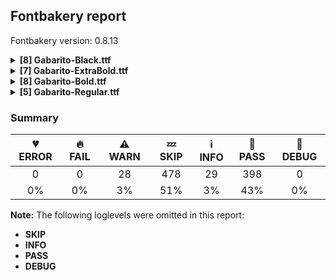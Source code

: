 ## Fontbakery report

Fontbakery version: 0.8.13

<details><summary><b>[8] Gabarito-Black.ttf</b></summary><div><details><summary>⚠ <b>WARN:</b> Check if each glyph has the recommended amount of contours. (<a href="https://font-bakery.readthedocs.io/en/stable/fontbakery/profiles/universal.html#com.google.fonts/check/contour_count">com.google.fonts/check/contour_count</a>)</summary><div>


* ⚠ **WARN** This check inspects the glyph outlines and detects the total number of contours in each of them. The expected values are infered from the typical ammounts of contours observed in a large collection of reference font families. The divergences listed below may simply indicate a significantly different design on some of your glyphs. On the other hand, some of these may flag actual bugs in the font such as glyphs mapped to an incorrect codepoint. Please consider reviewing the design and codepoint assignment of these to make sure they are correct.

The following glyphs do not have the recommended number of contours:

	- Glyph name: at	Contours detected: 4	Expected: 2

	- Glyph name: uni2783	Contours detected: 3	Expected: 4

	- Glyph name: at	Contours detected: 4	Expected: 2 

	- Glyph name: uni2783	Contours detected: 3	Expected: 4
 [code: contour-count]
</div></details><details><summary>⚠ <b>WARN:</b> Ensure soft_dotted characters lose their dot when combined with marks that replace the dot. (<a href="https://font-bakery.readthedocs.io/en/stable/fontbakery/profiles/universal.html#com.google.fonts/check/soft_dotted">com.google.fonts/check/soft_dotted</a>)</summary><div>


* ⚠ **WARN** The dot of soft dotted characters should disappear in other cases, for example: i̅ ị̅ i̦̅ i̧̅ i̵̅ i̶̅ i̷̅ j̅ j̣̅ j̦̅ j̧̅ j̨̅ j̵̅ j̶̅ j̷̅ į̅ į̣̀ į̣́ į̣̂ į̣̃ [code: soft-dotted]
</div></details><details><summary>⚠ <b>WARN:</b> Check math signs have the same width. (<a href="https://font-bakery.readthedocs.io/en/stable/fontbakery/profiles/universal.html#com.google.fonts/check/math_signs_width">com.google.fonts/check/math_signs_width</a>)</summary><div>


* ⚠ **WARN** The most common width is 608 among a set of 7 math glyphs.
The following math glyphs have a different width, though:

Width = 529:
plus, plusminus

Width = 524:
less, greater

Width = 533:
equal, notequal

Width = 556:
logicalnot

Width = 568:
multiply

Width = 564:
divide

Width = 402:
minus

Width = 617:
uni2286, approxequal, uni2289, uni228A, uni228B, uni2287, uni2288

Width = 531:
lessequal, greaterequal
 [code: width-outliers]
</div></details><details><summary>⚠ <b>WARN:</b> Are there any misaligned on-curve points? (<a href="https://font-bakery.readthedocs.io/en/stable/fontbakery/profiles/<Section: Outline Correctness Checks>.html#com.google.fonts/check/outline_alignment_miss">com.google.fonts/check/outline_alignment_miss</a>)</summary><div>


* ⚠ **WARN** The following glyphs have on-curve points which have potentially incorrect y coordinates:

	* percent (U+0025): X=538.0,Y=1.0 (should be at baseline 0?)

	* percent (U+0025): X=721.0,Y=1.0 (should be at baseline 0?)

	* ampersand (U+0026): X=422.0,Y=683.0 (should be at cap-height 681?)

	* period (U+002E): X=86.0,Y=2.0 (should be at baseline 0?)

	* period (U+002E): X=205.5,Y=2.0 (should be at baseline 0?)

	* colon (U+003A): X=86.0,Y=2.0 (should be at baseline 0?)

	* colon (U+003A): X=205.5,Y=2.0 (should be at baseline 0?)

	* Q (U+0051): X=472.0,Y=1.0 (should be at baseline 0?)

	* bracketleft (U+005B): X=221.0,Y=-1.0 (should be at baseline 0?)

	* bracketleft (U+005B): X=325.0,Y=-1.0 (should be at baseline 0?)

	* bracketright (U+005D): X=24.0,Y=-1.0 (should be at baseline 0?)

	* bracketright (U+005D): X=128.0,Y=-1.0 (should be at baseline 0?)

	* a (U+0061): X=149.5,Y=488.5 (should be at x-height 490?)

	* a (U+0061): X=265.5,Y=-1.5 (should be at baseline 0?)

	* h (U+0068): X=288.5,Y=492.0 (should be at x-height 490?)

	* cent (U+00A2): X=176.0,Y=683.0 (should be at cap-height 681?)

	* cent (U+00A2): X=343.0,Y=683.0 (should be at cap-height 681?)

	* section (U+00A7): X=303.0,Y=2.0 (should be at baseline 0?)

	* ordfeminine (U+00AA): X=107.5,Y=679.5 (should be at cap-height 681?)

	* Aring (U+00C5): X=227.0,Y=938.0 (should be at ascender 940?)

	* Aring (U+00C5): X=445.0,Y=938.0 (should be at ascender 940?)

	* agrave (U+00E0): X=265.5,Y=-1.5 (should be at baseline 0?)

	* aacute (U+00E1): X=265.5,Y=-1.5 (should be at baseline 0?)

	* acircumflex (U+00E2): X=265.5,Y=-1.5 (should be at baseline 0?)

	* atilde (U+00E3): X=265.5,Y=-1.5 (should be at baseline 0?)

	* atilde (U+00E3): X=472.0,Y=682.0 (should be at cap-height 681?)

	* adieresis (U+00E4): X=265.5,Y=-1.5 (should be at baseline 0?)

	* aring (U+00E5): X=265.5,Y=-1.5 (should be at baseline 0?)

	* aring (U+00E5): X=145.0,Y=683.0 (should be at cap-height 681?)

	* aring (U+00E5): X=397.0,Y=683.0 (should be at cap-height 681?)

	* ntilde (U+00F1): X=482.0,Y=682.0 (should be at cap-height 681?)

	* otilde (U+00F5): X=479.0,Y=682.0 (should be at cap-height 681?)

	* amacron (U+0101): X=265.5,Y=-1.5 (should be at baseline 0?)

	* abreve (U+0103): X=265.5,Y=-1.5 (should be at baseline 0?)

	* aogonek (U+0105): X=265.5,Y=-1.5 (should be at baseline 0?)

	* Cdotaccent (U+010A): X=360.0,Y=941.0 (should be at ascender 940?)

	* Edotaccent (U+0116): X=265.0,Y=941.0 (should be at ascender 940?)

	* Gdotaccent (U+0120): X=362.0,Y=941.0 (should be at ascender 940?)

	* Idotaccent (U+0130): X=132.0,Y=941.0 (should be at ascender 940?)

	* Uring (U+016E): X=218.0,Y=938.0 (should be at ascender 940?)

	* Uring (U+016E): X=436.0,Y=938.0 (should be at ascender 940?)

	* uring (U+016F): X=148.0,Y=683.0 (should be at cap-height 681?)

	* uring (U+016F): X=400.0,Y=683.0 (should be at cap-height 681?)

	* Zdotaccent (U+017B): X=305.0,Y=941.0 (should be at ascender 940?)

	* uni01CE (U+01CE): X=265.5,Y=-1.5 (should be at baseline 0?)

	* ring (U+02DA): X=162.0,Y=683.0 (should be at cap-height 681?)

	* ring (U+02DA): X=414.0,Y=683.0 (should be at cap-height 681?)

	* tilde (U+02DC): X=489.0,Y=682.0 (should be at cap-height 681?)

	* tildecomb (U+0303): X=489.0,Y=682.0 (should be at cap-height 681?)

	* uni030A (U+030A): X=162.0,Y=683.0 (should be at cap-height 681?)

	* uni030A (U+030A): X=414.0,Y=683.0 (should be at cap-height 681?)

	* uni1EBD (U+1EBD): X=465.0,Y=682.0 (should be at cap-height 681?)

	* quotesinglbase (U+201A): X=85.0,Y=-1.5 (should be at baseline 0?)

	* quotedblbase (U+201E): X=85.0,Y=-0.5 (should be at baseline 0?)

	* quotedblbase (U+201E): X=357.0,Y=-0.5 (should be at baseline 0?)

	* ellipsis (U+2026): X=86.0,Y=2.0 (should be at baseline 0?)

	* ellipsis (U+2026): X=205.5,Y=2.0 (should be at baseline 0?)

	* ellipsis (U+2026): X=377.0,Y=2.0 (should be at baseline 0?)

	* ellipsis (U+2026): X=496.5,Y=2.0 (should be at baseline 0?)

	* ellipsis (U+2026): X=671.0,Y=2.0 (should be at baseline 0?)

	* ellipsis (U+2026): X=790.5,Y=2.0 (should be at baseline 0?)

	* perthousand (U+2030): X=519.5,Y=1.0 (should be at baseline 0?)

	* perthousand (U+2030): X=703.0,Y=1.0 (should be at baseline 0?)

	* perthousand (U+2030): X=901.5,Y=1.0 (should be at baseline 0?)

	* perthousand (U+2030): X=1084.0,Y=1.0 (should be at baseline 0?)

	* uni2082 (U+2082): X=210.0,Y=-1.0 (should be at baseline 0?)

	* uni2082 (U+2082): X=339.0,Y=-1.0 (should be at baseline 0?)

	* uni2083 (U+2083): X=210.0,Y=-2.0 (should be at baseline 0?)

	* uni2089 (U+2089): X=216.0,Y=1.0 (should be at baseline 0?)

	* uni21C5 (U+21C5): X=681.0,Y=-258.0 (should be at descender -260?)

	* emptyset (U+2205): X=295.5,Y=2.0 (should be at baseline 0?)

	* uni2206 (U+2206): X=229.0,Y=-1.0 (should be at baseline 0?)

	* integral (U+222B): X=344.0,Y=682.5 (should be at cap-height 681?)

	* uni25CF (U+25CF): X=238.0,Y=-2.0 (should be at baseline 0?)

	* uni25CF (U+25CF): X=508.5,Y=-2.0 (should be at baseline 0?)

	* uni278A (U+278A): X=238.0,Y=-2.0 (should be at baseline 0?)

	* uni278A (U+278A): X=508.5,Y=-2.0 (should be at baseline 0?)

	* uni278B (U+278B): X=508.5,Y=-2.0 (should be at baseline 0?)

	* uni278B (U+278B): X=238.0,Y=-2.0 (should be at baseline 0?)

	* uni278C (U+278C): X=508.5,Y=-2.0 (should be at baseline 0?)

	* uni278C (U+278C): X=238.0,Y=-2.0 (should be at baseline 0?)

	* uni278D (U+278D): X=508.5,Y=-2.0 (should be at baseline 0?)

	* uni278D (U+278D): X=238.0,Y=-2.0 (should be at baseline 0?)

	* uni278E (U+278E): X=238.0,Y=-2.0 (should be at baseline 0?)

	* uni278E (U+278E): X=508.5,Y=-2.0 (should be at baseline 0?)

	* uni278F (U+278F): X=508.5,Y=-2.0 (should be at baseline 0?)

	* uni278F (U+278F): X=238.0,Y=-2.0 (should be at baseline 0?)

	* uni2790 (U+2790): X=508.5,Y=-2.0 (should be at baseline 0?)

	* uni2790 (U+2790): X=238.0,Y=-2.0 (should be at baseline 0?)

	* uni2791 (U+2791): X=238.0,Y=-2.0 (should be at baseline 0?)

	* uni2791 (U+2791): X=508.5,Y=-2.0 (should be at baseline 0?)

	* uni2792 (U+2792): X=508.0,Y=-2.0 (should be at baseline 0?)

	* uni2792 (U+2792): X=237.5,Y=-2.0 (should be at baseline 0?)

	* u1F10C (U+1F10C): X=238.0,Y=-2.0 (should be at baseline 0?) 

	* u1F10C (U+1F10C): X=508.5,Y=-2.0 (should be at baseline 0?) [code: found-misalignments]
</div></details><details><summary>⚠ <b>WARN:</b> Are any segments inordinately short? (<a href="https://font-bakery.readthedocs.io/en/stable/fontbakery/profiles/<Section: Outline Correctness Checks>.html#com.google.fonts/check/outline_short_segments">com.google.fonts/check/outline_short_segments</a>)</summary><div>


* ⚠ **WARN** The following glyphs have segments which seem very short:

	* eth (U+00F0) contains a short segment L<<112.0,711.0>--<127.0,708.0>>

	* Eng (U+014A) contains a short segment B<<416.5,-218.0>-<398.0,-214.0>-<393.0,-212.0>>

	* Eng (U+014A) contains a short segment B<<393.0,-59.0>-<399.0,-60.0>-<406.0,-61.0>>

	* Eng (U+014A) contains a short segment B<<406.0,-61.0>-<413.0,-62.0>-<426.0,-62.0>>

	* eng (U+014B) contains a short segment B<<271.0,-33.0>-<277.0,-34.0>-<283.5,-35.0>>

	* Euro (U+20AC) contains a short segment B<<258.0,322.0>-<258.0,316.0>-<258.0,310.0>>

	* Euro (U+20AC) contains a short segment B<<74.0,310.0>-<74.0,316.0>-<74.0,322.0>>

	* Euro (U+20AC) contains a short segment B<<74.0,322.0>-<74.0,328.0>-<74.0,333.0>>

	* Euro (U+20AC) contains a short segment B<<258.0,333.0>-<258.0,328.0>-<258.0,322.0>>

	* trademark (U+2122) contains a short segment L<<621.0,517.0>--<623.0,517.0>>

	* trademark (U+2122) contains a short segment B<<716.5,452.0>-<714.0,440.0>-<713.0,437.0>>

	* uni216F (U+216F) contains a short segment B<<644.0,365.0>-<639.0,350.0>-<634.5,338.0>>

	* uni216F (U+216F) contains a short segment B<<634.5,338.0>-<630.0,326.0>-<628.0,320.0>>

	* uni2206 (U+2206) contains a short segment L<<230.0,0.0>--<229.0,-1.0>>

	* uni2206 (U+2206) contains a short segment L<<229.0,-1.0>--<229.0,0.0>>

	* lozenge (U+25CA) contains a short segment L<<12.0,334.0>--<12.0,345.0>> 

	* lozenge (U+25CA) contains a short segment L<<597.0,345.0>--<597.0,334.0>> [code: found-short-segments]
</div></details><details><summary>⚠ <b>WARN:</b> Do any segments have colinear vectors? (<a href="https://font-bakery.readthedocs.io/en/stable/fontbakery/profiles/<Section: Outline Correctness Checks>.html#com.google.fonts/check/outline_colinear_vectors">com.google.fonts/check/outline_colinear_vectors</a>)</summary><div>


* ⚠ **WARN** The following glyphs have colinear vectors:

	* exclam (U+0021): L<<237.0,716.0>--<228.0,395.0>> -> L<<228.0,395.0>--<215.0,228.0>>

	* exclam (U+0021): L<<66.0,228.0>--<54.0,396.0>> -> L<<54.0,396.0>--<44.0,716.0>>

	* exclamdown (U+00A1): L<<216.0,293.0>--<229.0,125.0>> -> L<<229.0,125.0>--<238.0,-195.0>>

	* exclamdown (U+00A1): L<<45.0,-195.0>--<54.0,126.0>> -> L<<54.0,126.0>--<67.0,293.0>>

	* trademark (U+2122): L<<522.0,480.0>--<518.0,406.0>> -> L<<518.0,406.0>--<507.0,281.0>>

	* trademark (U+2122): L<<737.0,281.0>--<725.0,406.0>> -> L<<725.0,406.0>--<721.0,479.0>>

	* uni216F (U+216F): L<<286.0,364.0>--<281.0,310.0>> -> L<<281.0,310.0>--<258.0,172.0>> 

	* uni216F (U+216F): L<<671.0,172.0>--<649.0,311.0>> -> L<<649.0,311.0>--<644.0,365.0>> [code: found-colinear-vectors]
</div></details><details><summary>⚠ <b>WARN:</b> Do outlines contain any jaggy segments? (<a href="https://font-bakery.readthedocs.io/en/stable/fontbakery/profiles/<Section: Outline Correctness Checks>.html#com.google.fonts/check/outline_jaggy_segments">com.google.fonts/check/outline_jaggy_segments</a>)</summary><div>


* ⚠ **WARN** The following glyphs have jaggy segments:

	* trademark (U+2122): L<<725.0,406.0>--<721.0,479.0>>/B<<721.0,479.0>-<719.0,464.0>-<716.5,452.0>> = 10.731001736924052 [code: found-jaggy-segments]
</div></details><details><summary>⚠ <b>WARN:</b> Do outlines contain any semi-vertical or semi-horizontal lines? (<a href="https://font-bakery.readthedocs.io/en/stable/fontbakery/profiles/<Section: Outline Correctness Checks>.html#com.google.fonts/check/outline_semi_vertical">com.google.fonts/check/outline_semi_vertical</a>)</summary><div>


* ⚠ **WARN** The following glyphs have semi-vertical/semi-horizontal lines:

	* uni2126 (U+2126): L<<333.0,150.0>--<334.0,0.0>> 

	* uni2126 (U+2126): L<<405.0,0.0>--<406.0,150.0>> [code: found-semi-vertical]
</div></details><br></div></details><details><summary><b>[7] Gabarito-ExtraBold.ttf</b></summary><div><details><summary>⚠ <b>WARN:</b> Check if each glyph has the recommended amount of contours. (<a href="https://font-bakery.readthedocs.io/en/stable/fontbakery/profiles/universal.html#com.google.fonts/check/contour_count">com.google.fonts/check/contour_count</a>)</summary><div>


* ⚠ **WARN** This check inspects the glyph outlines and detects the total number of contours in each of them. The expected values are infered from the typical ammounts of contours observed in a large collection of reference font families. The divergences listed below may simply indicate a significantly different design on some of your glyphs. On the other hand, some of these may flag actual bugs in the font such as glyphs mapped to an incorrect codepoint. Please consider reviewing the design and codepoint assignment of these to make sure they are correct.

The following glyphs do not have the recommended number of contours:

	- Glyph name: uni2783	Contours detected: 3	Expected: 4 

	- Glyph name: uni2783	Contours detected: 3	Expected: 4
 [code: contour-count]
</div></details><details><summary>⚠ <b>WARN:</b> Ensure soft_dotted characters lose their dot when combined with marks that replace the dot. (<a href="https://font-bakery.readthedocs.io/en/stable/fontbakery/profiles/universal.html#com.google.fonts/check/soft_dotted">com.google.fonts/check/soft_dotted</a>)</summary><div>


* ⚠ **WARN** The dot of soft dotted characters should disappear in other cases, for example: i̅ ị̅ i̦̅ i̧̅ i̵̅ i̶̅ i̷̅ j̅ j̣̅ j̦̅ j̧̅ j̨̅ j̵̅ j̶̅ j̷̅ į̅ į̣̀ į̣́ į̣̂ į̣̃ [code: soft-dotted]
</div></details><details><summary>⚠ <b>WARN:</b> Check math signs have the same width. (<a href="https://font-bakery.readthedocs.io/en/stable/fontbakery/profiles/universal.html#com.google.fonts/check/math_signs_width">com.google.fonts/check/math_signs_width</a>)</summary><div>


* ⚠ **WARN** The most common width is 620 among a set of 6 math glyphs.
The following math glyphs have a different width, though:

Width = 541:
plus, plusminus

Width = 513:
less, greater

Width = 535:
equal, notequal

Width = 559:
logicalnot

Width = 560:
multiply

Width = 566:
divide

Width = 429:
minus

Width = 598:
congruent

Width = 605:
approxequal

Width = 527:
lessequal, greaterequal

Width = 629:
uni2286, uni2289, uni228A, uni2287, uni2288

Width = 624:
uni228B
 [code: width-outliers]
</div></details><details><summary>⚠ <b>WARN:</b> Are there any misaligned on-curve points? (<a href="https://font-bakery.readthedocs.io/en/stable/fontbakery/profiles/<Section: Outline Correctness Checks>.html#com.google.fonts/check/outline_alignment_miss">com.google.fonts/check/outline_alignment_miss</a>)</summary><div>


* ⚠ **WARN** The following glyphs have on-curve points which have potentially incorrect y coordinates:

	* ampersand (U+0026): X=372.0,Y=-1.5 (should be at baseline 0?)

	* ampersand (U+0026): X=419.5,Y=682.5 (should be at cap-height 681?)

	* a (U+0061): X=151.5,Y=488.5 (should be at x-height 490?)

	* a (U+0061): X=271.0,Y=-1.5 (should be at baseline 0?)

	* g (U+0067): X=159.0,Y=1.0 (should be at baseline 0?)

	* h (U+0068): X=280.0,Y=489.5 (should be at x-height 490?)

	* j (U+006A): X=57.0,Y=2.0 (should be at baseline 0?)

	* l (U+006C): X=258.0,Y=-1.0 (should be at baseline 0?)

	* braceleft (U+007B): X=264.0,Y=1.0 (should be at baseline 0?)

	* braceleft (U+007B): X=307.0,Y=1.0 (should be at baseline 0?)

	* braceright (U+007D): X=28.0,Y=1.0 (should be at baseline 0?)

	* braceright (U+007D): X=70.0,Y=1.0 (should be at baseline 0?)

	* ordfeminine (U+00AA): X=112.5,Y=681.5 (should be at cap-height 681?)

	* plusminus (U+00B1): X=24.0,Y=-2.0 (should be at baseline 0?)

	* plusminus (U+00B1): X=517.0,Y=-2.0 (should be at baseline 0?)

	* agrave (U+00E0): X=271.0,Y=-1.5 (should be at baseline 0?)

	* aacute (U+00E1): X=271.0,Y=-1.5 (should be at baseline 0?)

	* acircumflex (U+00E2): X=271.0,Y=-1.5 (should be at baseline 0?)

	* atilde (U+00E3): X=271.0,Y=-1.5 (should be at baseline 0?)

	* atilde (U+00E3): X=462.0,Y=679.0 (should be at cap-height 681?)

	* adieresis (U+00E4): X=271.0,Y=-1.5 (should be at baseline 0?)

	* aring (U+00E5): X=271.0,Y=-1.5 (should be at baseline 0?)

	* aring (U+00E5): X=143.0,Y=679.0 (should be at cap-height 681?)

	* aring (U+00E5): X=388.0,Y=679.0 (should be at cap-height 681?)

	* aring (U+00E5): X=297.0,Y=680.0 (should be at cap-height 681?)

	* aring (U+00E5): X=234.0,Y=680.0 (should be at cap-height 681?)

	* ntilde (U+00F1): X=477.0,Y=679.0 (should be at cap-height 681?)

	* otilde (U+00F5): X=476.0,Y=679.0 (should be at cap-height 681?)

	* amacron (U+0101): X=271.0,Y=-1.5 (should be at baseline 0?)

	* abreve (U+0103): X=271.0,Y=-1.5 (should be at baseline 0?)

	* aogonek (U+0105): X=271.0,Y=-1.5 (should be at baseline 0?)

	* gbreve (U+011F): X=159.0,Y=1.0 (should be at baseline 0?)

	* gdotaccent (U+0121): X=159.0,Y=1.0 (should be at baseline 0?)

	* uni0123 (U+0123): X=159.0,Y=1.0 (should be at baseline 0?)

	* ij (U+0133): X=319.0,Y=2.0 (should be at baseline 0?)

	* lacute (U+013A): X=258.0,Y=-1.0 (should be at baseline 0?)

	* uni013C (U+013C): X=258.0,Y=-1.0 (should be at baseline 0?)

	* lcaron (U+013E): X=258.0,Y=-1.0 (should be at baseline 0?)

	* lslash (U+0142): X=300.0,Y=-1.0 (should be at baseline 0?)

	* eng (U+014B): X=350.0,Y=2.0 (should be at baseline 0?)

	* uring (U+016F): X=152.0,Y=679.0 (should be at cap-height 681?)

	* uring (U+016F): X=397.0,Y=679.0 (should be at cap-height 681?)

	* uring (U+016F): X=306.0,Y=680.0 (should be at cap-height 681?)

	* uring (U+016F): X=243.0,Y=680.0 (should be at cap-height 681?)

	* uni01CE (U+01CE): X=271.0,Y=-1.5 (should be at baseline 0?)

	* uni0237 (U+0237): X=57.0,Y=2.0 (should be at baseline 0?)

	* ring (U+02DA): X=162.0,Y=679.0 (should be at cap-height 681?)

	* ring (U+02DA): X=407.0,Y=679.0 (should be at cap-height 681?)

	* ring (U+02DA): X=316.0,Y=680.0 (should be at cap-height 681?)

	* ring (U+02DA): X=253.0,Y=680.0 (should be at cap-height 681?)

	* tilde (U+02DC): X=481.0,Y=679.0 (should be at cap-height 681?)

	* tildecomb (U+0303): X=481.0,Y=679.0 (should be at cap-height 681?)

	* uni030A (U+030A): X=162.0,Y=679.0 (should be at cap-height 681?)

	* uni030A (U+030A): X=407.0,Y=679.0 (should be at cap-height 681?)

	* uni030A (U+030A): X=316.0,Y=680.0 (should be at cap-height 681?)

	* uni030A (U+030A): X=253.0,Y=680.0 (should be at cap-height 681?)

	* uni1EBD (U+1EBD): X=463.0,Y=679.0 (should be at cap-height 681?)

	* quoteright (U+2019): X=67.5,Y=683.0 (should be at cap-height 681?)

	* quotedblright (U+201D): X=67.5,Y=683.0 (should be at cap-height 681?)

	* quotedblright (U+201D): X=324.5,Y=683.0 (should be at cap-height 681?)

	* uni2077 (U+2077): X=343.0,Y=679.0 (should be at cap-height 681?)

	* uni2088 (U+2088): X=19.0,Y=1.0 (should be at baseline 0?)

	* uni2088 (U+2088): X=348.0,Y=1.0 (should be at baseline 0?)

	* uni21C5 (U+21C5): X=676.0,Y=-262.0 (should be at descender -260?)

	* uni2206 (U+2206): X=204.0,Y=-1.0 (should be at baseline 0?)

	* logicalor (U+2228): X=272.0,Y=-2.0 (should be at baseline 0?)

	* logicalor (U+2228): X=380.0,Y=-2.0 (should be at baseline 0?)

	* integral (U+222B): X=369.0,Y=682.0 (should be at cap-height 681?)

	* integral (U+222B): X=281.0,Y=682.0 (should be at cap-height 681?)

	* congruent (U+2245): X=193.0,Y=682.0 (should be at cap-height 681?)

	* lessequal (U+2264): X=442.0,Y=683.0 (should be at cap-height 681?)

	* greaterequal (U+2265): X=86.0,Y=683.0 (should be at cap-height 681?) 

	* fl (U+FB02): X=608.0,Y=-1.0 (should be at baseline 0?) [code: found-misalignments]
</div></details><details><summary>⚠ <b>WARN:</b> Are any segments inordinately short? (<a href="https://font-bakery.readthedocs.io/en/stable/fontbakery/profiles/<Section: Outline Correctness Checks>.html#com.google.fonts/check/outline_short_segments">com.google.fonts/check/outline_short_segments</a>)</summary><div>


* ⚠ **WARN** The following glyphs have segments which seem very short:

	* at (U+0040) contains a short segment B<<598.0,351.0>-<595.0,338.0>-<592.5,323.0>>

	* at (U+0040) contains a short segment B<<592.5,323.0>-<590.0,308.0>-<590.0,296.0>>

	* uni00B5 (U+00B5) contains a short segment B<<217.0,-13.0>-<211.0,-13.0>-<205.0,-13.0>>

	* Eng (U+014A) contains a short segment B<<433.5,-209.0>-<416.0,-205.0>-<411.0,-203.0>>

	* Eng (U+014A) contains a short segment B<<411.0,-64.0>-<417.0,-65.0>-<424.0,-66.0>>

	* Eng (U+014A) contains a short segment B<<424.0,-66.0>-<431.0,-67.0>-<444.0,-67.0>>

	* eng (U+014B) contains a short segment B<<281.0,-46.0>-<287.0,-48.0>-<293.5,-49.0>>

	* Euro (U+20AC) contains a short segment B<<250.0,325.0>-<250.0,316.0>-<250.0,309.0>>

	* Euro (U+20AC) contains a short segment B<<83.0,309.0>-<83.0,316.0>-<83.0,325.0>>

	* Euro (U+20AC) contains a short segment B<<83.0,325.0>-<83.0,332.0>-<83.0,340.0>>

	* Euro (U+20AC) contains a short segment B<<250.0,340.0>-<250.0,333.0>-<250.0,325.0>>

	* trademark (U+2122) contains a short segment L<<610.0,505.0>--<612.0,505.0>>

	* uni2206 (U+2206) contains a short segment L<<205.0,0.0>--<204.0,-1.0>>

	* uni2206 (U+2206) contains a short segment L<<204.0,-1.0>--<204.0,0.0>>

	* lozenge (U+25CA) contains a short segment L<<19.0,334.0>--<19.0,345.0>> 

	* lozenge (U+25CA) contains a short segment L<<587.0,345.0>--<587.0,334.0>> [code: found-short-segments]
</div></details><details><summary>⚠ <b>WARN:</b> Do any segments have colinear vectors? (<a href="https://font-bakery.readthedocs.io/en/stable/fontbakery/profiles/<Section: Outline Correctness Checks>.html#com.google.fonts/check/outline_colinear_vectors">com.google.fonts/check/outline_colinear_vectors</a>)</summary><div>


* ⚠ **WARN** The following glyphs have colinear vectors:

	* exclam (U+0021): L<<231.0,715.0>--<222.0,391.0>> -> L<<222.0,391.0>--<209.0,226.0>>

	* exclam (U+0021): L<<73.0,226.0>--<61.0,391.0>> -> L<<61.0,391.0>--<51.0,715.0>>

	* exclamdown (U+00A1): L<<210.0,298.0>--<223.0,132.0>> -> L<<223.0,132.0>--<232.0,-191.0>>

	* exclamdown (U+00A1): L<<52.0,-191.0>--<62.0,133.0>> -> L<<62.0,133.0>--<74.0,298.0>>

	* m (U+006D): L<<505.0,302.0>--<505.0,301.0>> -> L<<505.0,301.0>--<505.0,0.0>>

	* trademark (U+2122): L<<510.0,494.0>--<505.0,418.0>> -> L<<505.0,418.0>--<491.0,287.0>>

	* trademark (U+2122): L<<731.0,287.0>--<717.0,418.0>> -> L<<717.0,418.0>--<713.0,494.0>>

	* uni216F (U+216F): L<<283.0,393.0>--<274.0,324.0>> -> L<<274.0,324.0>--<246.0,157.0>> 

	* uni216F (U+216F): L<<690.0,157.0>--<663.0,325.0>> -> L<<663.0,325.0>--<654.0,394.0>> [code: found-colinear-vectors]
</div></details><details><summary>⚠ <b>WARN:</b> Do outlines contain any semi-vertical or semi-horizontal lines? (<a href="https://font-bakery.readthedocs.io/en/stable/fontbakery/profiles/<Section: Outline Correctness Checks>.html#com.google.fonts/check/outline_semi_vertical">com.google.fonts/check/outline_semi_vertical</a>)</summary><div>


* ⚠ **WARN** The following glyphs have semi-vertical/semi-horizontal lines:

	* uni2126 (U+2126): L<<334.0,142.0>--<335.0,0.0>> 

	* uni2126 (U+2126): L<<416.0,0.0>--<417.0,142.0>> [code: found-semi-vertical]
</div></details><br></div></details><details><summary><b>[8] Gabarito-Bold.ttf</b></summary><div><details><summary>⚠ <b>WARN:</b> Check if each glyph has the recommended amount of contours. (<a href="https://font-bakery.readthedocs.io/en/stable/fontbakery/profiles/universal.html#com.google.fonts/check/contour_count">com.google.fonts/check/contour_count</a>)</summary><div>


* ⚠ **WARN** This check inspects the glyph outlines and detects the total number of contours in each of them. The expected values are infered from the typical ammounts of contours observed in a large collection of reference font families. The divergences listed below may simply indicate a significantly different design on some of your glyphs. On the other hand, some of these may flag actual bugs in the font such as glyphs mapped to an incorrect codepoint. Please consider reviewing the design and codepoint assignment of these to make sure they are correct.

The following glyphs do not have the recommended number of contours:

	- Glyph name: uni2783	Contours detected: 3	Expected: 4 

	- Glyph name: uni2783	Contours detected: 3	Expected: 4
 [code: contour-count]
</div></details><details><summary>⚠ <b>WARN:</b> Ensure soft_dotted characters lose their dot when combined with marks that replace the dot. (<a href="https://font-bakery.readthedocs.io/en/stable/fontbakery/profiles/universal.html#com.google.fonts/check/soft_dotted">com.google.fonts/check/soft_dotted</a>)</summary><div>


* ⚠ **WARN** The dot of soft dotted characters should disappear in other cases, for example: i̅ ị̅ i̦̅ i̧̅ i̵̅ i̶̅ i̷̅ j̅ j̣̅ j̦̅ j̧̅ j̨̅ j̵̅ j̶̅ j̷̅ į̅ į̣̀ į̣́ į̣̂ į̣̃ [code: soft-dotted]
</div></details><details><summary>⚠ <b>WARN:</b> Check math signs have the same width. (<a href="https://font-bakery.readthedocs.io/en/stable/fontbakery/profiles/universal.html#com.google.fonts/check/math_signs_width">com.google.fonts/check/math_signs_width</a>)</summary><div>


* ⚠ **WARN** The most common width is 639 among a set of 6 math glyphs.
The following math glyphs have a different width, though:

Width = 560:
plus, plusminus

Width = 496:
less, greater

Width = 539:
equal, notequal

Width = 564:
logicalnot

Width = 548:
multiply

Width = 570:
divide

Width = 469:
minus

Width = 584:
congruent

Width = 588:
approxequal

Width = 522:
lessequal, greaterequal

Width = 648:
uni2286, uni2289, uni228A, uni2287, uni2288

Width = 636:
uni228B
 [code: width-outliers]
</div></details><details><summary>⚠ <b>WARN:</b> Are there any misaligned on-curve points? (<a href="https://font-bakery.readthedocs.io/en/stable/fontbakery/profiles/<Section: Outline Correctness Checks>.html#com.google.fonts/check/outline_alignment_miss">com.google.fonts/check/outline_alignment_miss</a>)</summary><div>


* ⚠ **WARN** The following glyphs have on-curve points which have potentially incorrect y coordinates:

	* ampersand (U+0026): X=372.0,Y=-1.0 (should be at baseline 0?)

	* ampersand (U+0026): X=417.0,Y=682.0 (should be at cap-height 681?)

	* a (U+0061): X=155.5,Y=488.0 (should be at x-height 489?)

	* l (U+006C): X=241.0,Y=1.0 (should be at baseline 0?)

	* section (U+00A7): X=33.0,Y=2.0 (should be at baseline 0?)

	* section (U+00A7): X=208.5,Y=0.5 (should be at baseline 0?)

	* uni00B2 (U+00B2): X=179.0,Y=679.0 (should be at cap-height 681?)

	* uni00B3 (U+00B3): X=164.0,Y=680.0 (should be at cap-height 681?)

	* onequarter (U+00BC): X=110.0,Y=-2.0 (should be at baseline 0?)

	* onehalf (U+00BD): X=110.0,Y=-2.0 (should be at baseline 0?)

	* threequarters (U+00BE): X=201.0,Y=-2.0 (should be at baseline 0?)

	* Oslash (U+00D8): X=284.0,Y=-2.0 (should be at baseline 0?)

	* atilde (U+00E3): X=290.5,Y=680.5 (should be at cap-height 681?)

	* ntilde (U+00F1): X=312.5,Y=680.5 (should be at cap-height 681?)

	* otilde (U+00F5): X=314.5,Y=680.5 (should be at cap-height 681?)

	* abreve (U+0103): X=218.5,Y=680.0 (should be at cap-height 681?)

	* abreve (U+0103): X=297.0,Y=680.0 (should be at cap-height 681?)

	* ccaron (U+010D): X=270.0,Y=679.0 (should be at cap-height 681?)

	* eogonek (U+0119): X=351.0,Y=1.0 (should be at baseline 0?)

	* ecaron (U+011B): X=268.0,Y=679.0 (should be at cap-height 681?)

	* gbreve (U+011F): X=242.5,Y=680.0 (should be at cap-height 681?)

	* gbreve (U+011F): X=321.0,Y=680.0 (should be at cap-height 681?)

	* uni0122 (U+0122): X=371.0,Y=-259.5 (should be at descender -260?)

	* uni0136 (U+0136): X=327.0,Y=-259.5 (should be at descender -260?)

	* uni0137 (U+0137): X=279.0,Y=-259.5 (should be at descender -260?)

	* lacute (U+013A): X=241.0,Y=1.0 (should be at baseline 0?)

	* uni013B (U+013B): X=279.0,Y=-259.5 (should be at descender -260?)

	* uni013C (U+013C): X=241.0,Y=1.0 (should be at baseline 0?)

	* uni013C (U+013C): X=155.0,Y=-259.5 (should be at descender -260?)

	* lcaron (U+013E): X=241.0,Y=1.0 (should be at baseline 0?)

	* lslash (U+0142): X=268.0,Y=1.0 (should be at baseline 0?)

	* uni0145 (U+0145): X=366.0,Y=-259.5 (should be at descender -260?)

	* uni0146 (U+0146): X=283.0,Y=-259.5 (should be at descender -260?)

	* ncaron (U+0148): X=278.0,Y=679.0 (should be at cap-height 681?)

	* uni0156 (U+0156): X=312.0,Y=-259.5 (should be at descender -260?)

	* uni0157 (U+0157): X=126.0,Y=-259.5 (should be at descender -260?)

	* rcaron (U+0159): X=202.0,Y=679.0 (should be at cap-height 681?)

	* Scedilla (U+015E): X=240.0,Y=-2.0 (should be at baseline 0?)

	* Scedilla (U+015E): X=320.0,Y=-2.0 (should be at baseline 0?)

	* scaron (U+0161): X=227.0,Y=679.0 (should be at cap-height 681?)

	* ubreve (U+016D): X=235.5,Y=680.0 (should be at cap-height 681?)

	* ubreve (U+016D): X=314.0,Y=680.0 (should be at cap-height 681?)

	* zcaron (U+017E): X=239.0,Y=679.0 (should be at cap-height 681?)

	* uni01CE (U+01CE): X=256.0,Y=679.0 (should be at cap-height 681?)

	* uni0218 (U+0218): X=300.0,Y=-261.5 (should be at descender -260?)

	* uni0219 (U+0219): X=242.0,Y=-259.5 (should be at descender -260?)

	* uni021A (U+021A): X=286.0,Y=-259.5 (should be at descender -260?)

	* uni021B (U+021B): X=236.0,Y=-259.5 (should be at descender -260?)

	* caron (U+02C7): X=278.0,Y=679.0 (should be at cap-height 681?)

	* breve (U+02D8): X=239.5,Y=680.0 (should be at cap-height 681?)

	* breve (U+02D8): X=318.0,Y=680.0 (should be at cap-height 681?)

	* tilde (U+02DC): X=312.5,Y=680.5 (should be at cap-height 681?)

	* tildecomb (U+0303): X=312.5,Y=680.5 (should be at cap-height 681?)

	* uni0306 (U+0306): X=239.5,Y=680.0 (should be at cap-height 681?)

	* uni0306 (U+0306): X=318.0,Y=680.0 (should be at cap-height 681?)

	* uni030C (U+030C): X=278.0,Y=679.0 (should be at cap-height 681?)

	* uni0326 (U+0326): X=282.0,Y=-259.5 (should be at descender -260?)

	* uni1EBD (U+1EBD): X=302.5,Y=680.5 (should be at cap-height 681?)

	* quoteright (U+2019): X=187.5,Y=679.5 (should be at cap-height 681?)

	* quotedblright (U+201D): X=187.5,Y=679.5 (should be at cap-height 681?)

	* quotedblright (U+201D): X=422.5,Y=679.5 (should be at cap-height 681?)

	* fraction (U+2044): X=-135.0,Y=-2.0 (should be at baseline 0?)

	* uni2088 (U+2088): X=20.0,Y=-1.0 (should be at baseline 0?)

	* uni2088 (U+2088): X=338.0,Y=-2.0 (should be at baseline 0?)

	* emptyset (U+2205): X=116.0,Y=-2.0 (should be at baseline 0?) 

	* fl (U+FB02): X=582.0,Y=1.0 (should be at baseline 0?) [code: found-misalignments]
</div></details><details><summary>⚠ <b>WARN:</b> Are any segments inordinately short? (<a href="https://font-bakery.readthedocs.io/en/stable/fontbakery/profiles/<Section: Outline Correctness Checks>.html#com.google.fonts/check/outline_short_segments">com.google.fonts/check/outline_short_segments</a>)</summary><div>


* ⚠ **WARN** The following glyphs have segments which seem very short:

	* at (U+0040) contains a short segment B<<587.0,352.0>-<584.0,339.0>-<581.0,320.5>>

	* at (U+0040) contains a short segment B<<581.0,320.5>-<578.0,302.0>-<578.0,288.0>>

	* at (U+0040) contains a short segment B<<578.0,288.0>-<578.0,272.0>-<588.0,263.0>>

	* at (U+0040) contains a short segment B<<588.0,263.0>-<598.0,254.0>-<614.0,254.0>>

	* m (U+006D) contains a short segment B<<494.0,312.0>-<494.0,305.0>-<494.0,298.0>>

	* sterling (U+00A3) contains a short segment B<<282.0,242.0>-<283.0,237.0>-<283.0,232.0>>

	* sterling (U+00A3) contains a short segment B<<151.0,238.0>-<151.0,240.0>-<151.0,242.0>>

	* Eng (U+014A) contains a short segment B<<459.5,-196.0>-<443.0,-192.0>-<438.0,-189.0>>

	* Eng (U+014A) contains a short segment B<<438.0,-71.0>-<444.0,-72.0>-<451.5,-73.5>>

	* Eng (U+014A) contains a short segment B<<451.5,-73.5>-<459.0,-75.0>-<470.0,-75.0>>

	* eng (U+014B) contains a short segment B<<296.0,-66.0>-<301.0,-67.0>-<308.5,-68.5>>

	* Euro (U+20AC) contains a short segment B<<238.0,329.0>-<238.0,318.0>-<238.0,308.0>>

	* Euro (U+20AC) contains a short segment B<<96.0,308.0>-<95.0,318.0>-<96.0,329.0>>

	* Euro (U+20AC) contains a short segment B<<96.0,329.0>-<96.0,340.0>-<96.0,350.0>>

	* Euro (U+20AC) contains a short segment B<<238.0,350.0>-<237.0,340.0>-<238.0,329.0>>

	* trademark (U+2122) contains a short segment L<<594.0,488.0>--<596.0,488.0>>

	* uni2206 (U+2206) contains a short segment L<<167.0,0.0>--<167.0,0.0>>

	* uni2206 (U+2206) contains a short segment L<<167.0,0.0>--<167.0,0.0>>

	* lozenge (U+25CA) contains a short segment L<<30.0,334.0>--<30.0,345.0>> 

	* lozenge (U+25CA) contains a short segment L<<573.0,345.0>--<573.0,334.0>> [code: found-short-segments]
</div></details><details><summary>⚠ <b>WARN:</b> Do any segments have colinear vectors? (<a href="https://font-bakery.readthedocs.io/en/stable/fontbakery/profiles/<Section: Outline Correctness Checks>.html#com.google.fonts/check/outline_colinear_vectors">com.google.fonts/check/outline_colinear_vectors</a>)</summary><div>


* ⚠ **WARN** The following glyphs have colinear vectors:

	* exclam (U+0021): L<<223.0,713.0>--<214.0,384.0>> -> L<<214.0,384.0>--<201.0,223.0>>

	* exclam (U+0021): L<<85.0,223.0>--<73.0,384.0>> -> L<<73.0,384.0>--<63.0,713.0>>

	* exclamdown (U+00A1): L<<202.0,305.0>--<215.0,143.0>> -> L<<215.0,143.0>--<224.0,-185.0>>

	* exclamdown (U+00A1): L<<64.0,-185.0>--<73.0,143.0>> -> L<<73.0,143.0>--<86.0,305.0>>

	* trademark (U+2122): L<<491.0,514.0>--<486.0,435.0>> -> L<<486.0,435.0>--<468.0,296.0>>

	* trademark (U+2122): L<<722.0,296.0>--<704.0,435.0>> -> L<<704.0,435.0>--<699.0,514.0>>

	* uni216F (U+216F): L<<280.0,437.0>--<264.0,346.0>> -> L<<264.0,346.0>--<228.0,134.0>>

	* uni216F (U+216F): L<<719.0,134.0>--<684.0,347.0>> -> L<<684.0,347.0>--<668.0,437.0>> 

	* uni2206 (U+2206): L<<167.0,0.0>--<167.0,0.0>> -> L<<167.0,0.0>--<167.0,0.0>> [code: found-colinear-vectors]
</div></details><details><summary>⚠ <b>WARN:</b> Do outlines contain any jaggy segments? (<a href="https://font-bakery.readthedocs.io/en/stable/fontbakery/profiles/<Section: Outline Correctness Checks>.html#com.google.fonts/check/outline_jaggy_segments">com.google.fonts/check/outline_jaggy_segments</a>)</summary><div>


* ⚠ **WARN** The following glyphs have jaggy segments:

	* trademark (U+2122): B<<498.0,483.0>-<494.0,498.0>-<491.0,514.0>>/L<<491.0,514.0>--<486.0,435.0>> = 14.24113998027248 [code: found-jaggy-segments]
</div></details><details><summary>⚠ <b>WARN:</b> Do outlines contain any semi-vertical or semi-horizontal lines? (<a href="https://font-bakery.readthedocs.io/en/stable/fontbakery/profiles/<Section: Outline Correctness Checks>.html#com.google.fonts/check/outline_semi_vertical">com.google.fonts/check/outline_semi_vertical</a>)</summary><div>


* ⚠ **WARN** The following glyphs have semi-vertical/semi-horizontal lines:

	* uni2126 (U+2126): L<<336.0,130.0>--<337.0,0.0>>

	* uni2126 (U+2126): L<<37.0,0.0>--<36.0,121.0>> 

	* uni2126 (U+2126): L<<733.0,121.0>--<732.0,0.0>> [code: found-semi-vertical]
</div></details><br></div></details><details><summary><b>[5] Gabarito-Regular.ttf</b></summary><div><details><summary>⚠ <b>WARN:</b> Check if each glyph has the recommended amount of contours. (<a href="https://font-bakery.readthedocs.io/en/stable/fontbakery/profiles/universal.html#com.google.fonts/check/contour_count">com.google.fonts/check/contour_count</a>)</summary><div>


* ⚠ **WARN** This check inspects the glyph outlines and detects the total number of contours in each of them. The expected values are infered from the typical ammounts of contours observed in a large collection of reference font families. The divergences listed below may simply indicate a significantly different design on some of your glyphs. On the other hand, some of these may flag actual bugs in the font such as glyphs mapped to an incorrect codepoint. Please consider reviewing the design and codepoint assignment of these to make sure they are correct.

The following glyphs do not have the recommended number of contours:

	- Glyph name: uni2783	Contours detected: 3	Expected: 4 

	- Glyph name: uni2783	Contours detected: 3	Expected: 4
 [code: contour-count]
</div></details><details><summary>⚠ <b>WARN:</b> Ensure soft_dotted characters lose their dot when combined with marks that replace the dot. (<a href="https://font-bakery.readthedocs.io/en/stable/fontbakery/profiles/universal.html#com.google.fonts/check/soft_dotted">com.google.fonts/check/soft_dotted</a>)</summary><div>


* ⚠ **WARN** The dot of soft dotted characters should disappear in other cases, for example: i̅ ị̅ i̦̅ i̧̅ i̵̅ i̶̅ i̷̅ j̅ j̣̅ j̦̅ j̧̅ j̨̅ j̵̅ j̶̅ j̷̅ į̅ į̣̀ į̣́ į̣̂ į̣̃ [code: soft-dotted]
</div></details><details><summary>⚠ <b>WARN:</b> Check math signs have the same width. (<a href="https://font-bakery.readthedocs.io/en/stable/fontbakery/profiles/universal.html#com.google.fonts/check/math_signs_width">com.google.fonts/check/math_signs_width</a>)</summary><div>


* ⚠ **WARN** The most common width is 670 among a set of 6 math glyphs.
The following math glyphs have a different width, though:

Width = 591:
plus, plusminus

Width = 467:
less, greater

Width = 545:
equal

Width = 571:
logicalnot

Width = 527:
multiply

Width = 575:
divide

Width = 535:
minus

Width = 559:
approxequal, congruent

Width = 544:
notequal

Width = 513:
lessequal, greaterequal

Width = 679:
uni2286, uni2289, uni228A, uni2287, uni2288

Width = 654:
uni228B
 [code: width-outliers]
</div></details><details><summary>⚠ <b>WARN:</b> Are any segments inordinately short? (<a href="https://font-bakery.readthedocs.io/en/stable/fontbakery/profiles/<Section: Outline Correctness Checks>.html#com.google.fonts/check/outline_short_segments">com.google.fonts/check/outline_short_segments</a>)</summary><div>


* ⚠ **WARN** The following glyphs have segments which seem very short:

	* three (U+0033) contains a short segment B<<178.5,405.0>-<185.0,405.0>-<196.0,405.0>>

	* G (U+0047) contains a short segment B<<702.0,348.0>-<705.0,338.0>-<706.5,325.0>>

	* M (U+004D) contains a short segment L<<437.0,184.0>--<440.0,184.0>>

	* e (U+0065) contains a short segment B<<512.5,228.5>-<512.0,221.0>-<511.0,215.0>>

	* m (U+006D) contains a short segment B<<475.0,328.0>-<476.0,319.0>-<476.0,309.5>>

	* m (U+006D) contains a short segment B<<476.0,309.5>-<476.0,300.0>-<476.0,291.0>>

	* registered (U+00AE) contains a short segment L<<334.0,436.0>--<331.0,436.0>>

	* ae (U+00E6) contains a short segment B<<327.0,281.0>-<327.0,282.0>-<327.0,283.0>>

	* egrave (U+00E8) contains a short segment B<<512.5,228.5>-<512.0,221.0>-<511.0,215.0>>

	* eacute (U+00E9) contains a short segment B<<512.5,228.5>-<512.0,221.0>-<511.0,215.0>>

	* ecircumflex (U+00EA) contains a short segment B<<512.5,228.5>-<512.0,221.0>-<511.0,215.0>>

	* edieresis (U+00EB) contains a short segment B<<512.5,228.5>-<512.0,221.0>-<511.0,215.0>>

	* emacron (U+0113) contains a short segment B<<512.5,228.5>-<512.0,221.0>-<511.0,215.0>>

	* edotaccent (U+0117) contains a short segment B<<512.5,228.5>-<512.0,221.0>-<511.0,215.0>>

	* eogonek (U+0119) contains a short segment B<<513.0,243.0>-<513.0,236.0>-<512.5,228.5>>

	* eogonek (U+0119) contains a short segment B<<512.5,228.5>-<512.0,221.0>-<511.0,215.0>>

	* ecaron (U+011B) contains a short segment B<<512.5,228.5>-<512.0,221.0>-<511.0,215.0>>

	* Gbreve (U+011E) contains a short segment B<<702.0,348.0>-<705.0,338.0>-<706.5,325.0>>

	* Gdotaccent (U+0120) contains a short segment B<<702.0,348.0>-<705.0,338.0>-<706.5,325.0>>

	* uni0122 (U+0122) contains a short segment B<<702.0,348.0>-<705.0,338.0>-<706.5,325.0>>

	* Eng (U+014A) contains a short segment B<<503.0,-173.5>-<488.0,-169.0>-<483.0,-167.0>>

	* Eng (U+014A) contains a short segment B<<483.0,-83.0>-<488.0,-84.0>-<496.0,-86.0>>

	* Eng (U+014A) contains a short segment B<<496.0,-86.0>-<504.0,-88.0>-<514.0,-88.0>>

	* eng (U+014B) contains a short segment B<<320.0,-99.0>-<325.0,-100.0>-<333.0,-102.0>>

	* eng (U+014B) contains a short segment B<<333.0,-102.0>-<341.0,-104.0>-<351.0,-104.0>>

	* oe (U+0153) contains a short segment B<<873.0,243.0>-<873.0,236.0>-<872.5,228.0>>

	* oe (U+0153) contains a short segment B<<872.5,228.0>-<872.0,220.0>-<871.0,215.0>>

	* Uogonek (U+0172) contains a short segment B<<382.0,-159.0>-<392.0,-159.0>-<403.5,-156.0>>

	* Uogonek (U+0172) contains a short segment B<<403.5,-156.0>-<415.0,-153.0>-<422.0,-150.0>>

	* uni1EBD (U+1EBD) contains a short segment B<<512.5,228.5>-<512.0,221.0>-<511.0,215.0>>

	* trademark (U+2122) contains a short segment L<<567.0,459.0>--<569.0,459.0>>

	* uni2209 (U+2209) contains a short segment L<<308.0,10.0>--<303.0,10.0>>

	* uni2284 (U+2284) contains a short segment L<<308.0,10.0>--<303.0,10.0>> 

	* uni2285 (U+2285) contains a short segment L<<362.0,498.0>--<367.0,498.0>> [code: found-short-segments]
</div></details><details><summary>⚠ <b>WARN:</b> Do any segments have colinear vectors? (<a href="https://font-bakery.readthedocs.io/en/stable/fontbakery/profiles/<Section: Outline Correctness Checks>.html#com.google.fonts/check/outline_colinear_vectors">com.google.fonts/check/outline_colinear_vectors</a>)</summary><div>


* ⚠ **WARN** The following glyphs have colinear vectors:

	* exclam (U+0021): L<<103.0,217.0>--<91.0,372.0>> -> L<<91.0,372.0>--<81.0,709.0>>

	* exclam (U+0021): L<<209.0,709.0>--<199.0,373.0>> -> L<<199.0,373.0>--<187.0,217.0>>

	* exclamdown (U+00A1): L<<188.0,316.0>--<200.0,161.0>> -> L<<200.0,161.0>--<210.0,-176.0>>

	* exclamdown (U+00A1): L<<82.0,-176.0>--<92.0,160.0>> -> L<<92.0,160.0>--<104.0,316.0>>

	* registered (U+00AE): L<<334.0,436.0>--<331.0,436.0>> -> L<<331.0,436.0>--<301.0,436.0>>

	* trademark (U+2122): L<<459.0,542.0>--<453.0,464.0>> -> L<<453.0,464.0>--<429.0,310.0>>

	* trademark (U+2122): L<<707.0,310.0>--<683.0,464.0>> -> L<<683.0,464.0>--<677.0,542.0>>

	* uni216F (U+216F): L<<273.0,509.0>--<247.0,382.0>> -> L<<247.0,382.0>--<198.0,96.0>>

	* uni216F (U+216F): L<<767.0,96.0>--<718.0,382.0>> -> L<<718.0,382.0>--<692.0,509.0>>

	* uni2209 (U+2209): L<<619.0,10.0>--<308.0,10.0>> -> L<<308.0,10.0>--<303.0,10.0>>

	* uni2284 (U+2284): L<<619.0,10.0>--<308.0,10.0>> -> L<<308.0,10.0>--<303.0,10.0>> 

	* uni2285 (U+2285): L<<51.0,498.0>--<362.0,498.0>> -> L<<362.0,498.0>--<367.0,498.0>> [code: found-colinear-vectors]
</div></details><br></div></details>

### Summary

| 💔 ERROR | 🔥 FAIL | ⚠ WARN | 💤 SKIP | ℹ INFO | 🍞 PASS | 🔎 DEBUG |
|:-----:|:----:|:----:|:----:|:----:|:----:|:----:|
| 0 | 0 | 28 | 478 | 29 | 398 | 0 |
| 0% | 0% | 3% | 51% | 3% | 43% | 0% |

**Note:** The following loglevels were omitted in this report:
* **SKIP**
* **INFO**
* **PASS**
* **DEBUG**
